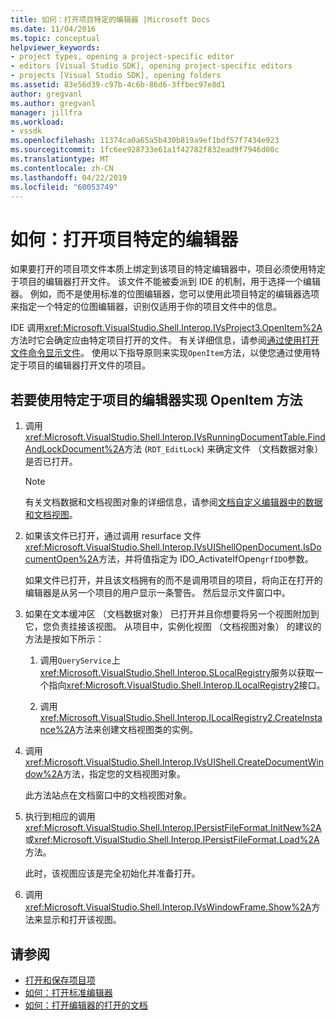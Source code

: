 ```yaml
---
title: 如何：打开项目特定的编辑器 |Microsoft Docs
ms.date: 11/04/2016
ms.topic: conceptual
helpviewer_keywords:
- project types, opening a project-specific editor
- editors [Visual Studio SDK], opening project-specific editors
- projects [Visual Studio SDK], opening folders
ms.assetid: 83e56d39-c97b-4c6b-86d6-3ffbec97e8d1
author: gregvanl
ms.author: gregvanl
manager: jillfra
ms.workload:
- vssdk
ms.openlocfilehash: 11374ca0a65a5b430b819a9ef1bdf57f7434e923
ms.sourcegitcommit: 1fc6ee928733e61a1f42782f832ead9f7946d00c
ms.translationtype: MT
ms.contentlocale: zh-CN
ms.lasthandoff: 04/22/2019
ms.locfileid: "60053749"
---
```

# <a name="how-to-open-project-specific-editors"></a>如何：打开项目特定的编辑器
如果要打开的项目项文件本质上绑定到该项目的特定编辑器中，项目必须使用特定于项目的编辑器打开文件。 该文件不能被委派到 IDE 的机制，用于选择一个编辑器。 例如，而不是使用标准的位图编辑器，您可以使用此项目特定的编辑器选项来指定一个特定的位图编辑器，识别仅适用于你的项目文件中的信息。

 IDE 调用<xref:Microsoft.VisualStudio.Shell.Interop.IVsProject3.OpenItem%2A>方法时它会确定应由特定项目打开的文件。 有关详细信息，请参阅[通过使用打开文件命令显示文件](../extensibility/internals/displaying-files-by-using-the-open-file-command.md)。 使用以下指导原则来实现`OpenItem`方法，以使您通过使用特定于项目的编辑器打开文件的项目。

## <a name="to-implement-the-openitem-method-with-a-project-specific-editor"></a>若要使用特定于项目的编辑器实现 OpenItem 方法

1. 调用<xref:Microsoft.VisualStudio.Shell.Interop.IVsRunningDocumentTable.FindAndLockDocument%2A>方法 (`RDT_EditLock`) 来确定文件 （文档数据对象） 是否已打开。

    > [!NOTE]
    >  有关文档数据和文档视图对象的详细信息，请参阅[文档自定义编辑器中的数据和文档视图](../extensibility/document-data-and-document-view-in-custom-editors.md)。

2. 如果该文件已打开，通过调用 resurface 文件<xref:Microsoft.VisualStudio.Shell.Interop.IVsUIShellOpenDocument.IsDocumentOpen%2A>方法，并将值指定为 IDO_ActivateIfOpen`grfIDO`参数。

     如果文件已打开，并且该文档拥有的而不是调用项目的项目，将向正在打开的编辑器是从另一个项目的用户显示一条警告。 然后显示文件窗口中。

3. 如果在文本缓冲区 （文档数据对象） 已打开并且你想要将另一个视图附加到它，您负责挂接该视图。 从项目中，实例化视图 （文档视图对象） 的建议的方法是按如下所示：

    1. 调用`QueryService`上<xref:Microsoft.VisualStudio.Shell.Interop.SLocalRegistry>服务以获取一个指向<xref:Microsoft.VisualStudio.Shell.Interop.ILocalRegistry2>接口。

    2. 调用<xref:Microsoft.VisualStudio.Shell.Interop.ILocalRegistry2.CreateInstance%2A>方法来创建文档视图类的实例。

4. 调用<xref:Microsoft.VisualStudio.Shell.Interop.IVsUIShell.CreateDocumentWindow%2A>方法，指定您的文档视图对象。

     此方法站点在文档窗口中的文档视图对象。

5. 执行到相应的调用<xref:Microsoft.VisualStudio.Shell.Interop.IPersistFileFormat.InitNew%2A>或<xref:Microsoft.VisualStudio.Shell.Interop.IPersistFileFormat.Load%2A>方法。

     此时，该视图应该是完全初始化并准备打开。

6. 调用<xref:Microsoft.VisualStudio.Shell.Interop.IVsWindowFrame.Show%2A>方法来显示和打开该视图。

## <a name="see-also"></a>请参阅
- [打开和保存项目项](../extensibility/internals/opening-and-saving-project-items.md)
- [如何：打开标准编辑器](../extensibility/how-to-open-standard-editors.md)
- [如何：打开编辑器的打开的文档](../extensibility/how-to-open-editors-for-open-documents.md)